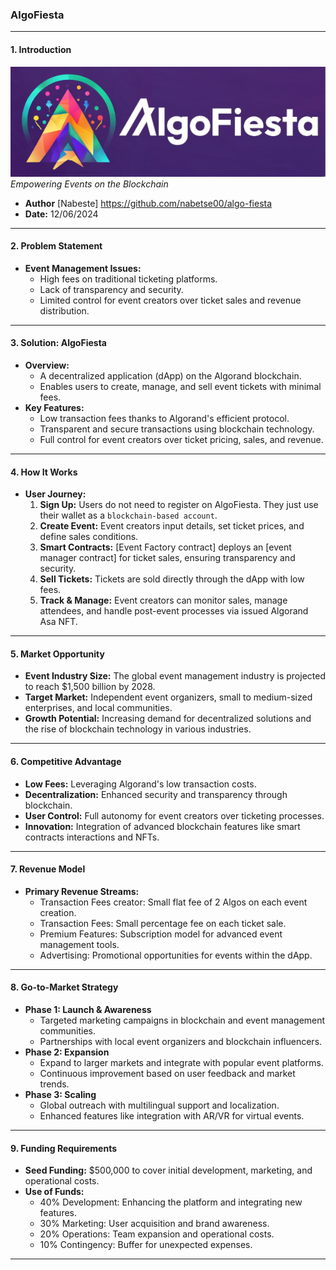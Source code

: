###  AlgoFiesta

---

#### **1. Introduction**
![test](./projects/frontend-app/src/assets/logo_h.png)
*Empowering Events on the Blockchain*
- **Author** [Nabeste] https://github.com/nabetse00/algo-fiesta
- **Date:** 12/06/2024

---

#### **2. Problem Statement**
- **Event Management Issues:**
  - High fees on traditional ticketing platforms.
  - Lack of transparency and security.
  - Limited control for event creators over ticket sales and revenue distribution.

---

#### **3. Solution: AlgoFiesta**
- **Overview:**
  - A decentralized application (dApp) on the Algorand blockchain.
  - Enables users to create, manage, and sell event tickets with minimal fees.
- **Key Features:**
  - Low transaction fees thanks to Algorand's efficient protocol.
  - Transparent and secure transactions using blockchain technology.
  - Full control for event creators over ticket pricing, sales, and revenue.

---

#### **4. How It Works**
- **User Journey:**
  1. **Sign Up:** Users do not need to register on AlgoFiesta. They just use their wallet as a `blockchain-based account`.
  2. **Create Event:** Event creators input details, set ticket prices, and define sales conditions.
  3. **Smart Contracts:** [Event Factory contract] deploys an [event manager contract] for ticket sales, ensuring transparency and security.
  4. **Sell Tickets:** Tickets are sold directly through the dApp with low fees.
  5. **Track & Manage:** Event creators can monitor sales, manage attendees, and handle post-event processes via issued Algorand Asa NFT.

---

#### **5. Market Opportunity**
- **Event Industry Size:** The global event management industry is projected to reach $1,500 billion by 2028.
- **Target Market:** Independent event organizers, small to medium-sized enterprises, and local communities.
- **Growth Potential:** Increasing demand for decentralized solutions and the rise of blockchain technology in various industries.

---

#### **6. Competitive Advantage**
- **Low Fees:** Leveraging Algorand's low transaction costs.
- **Decentralization:** Enhanced security and transparency through blockchain.
- **User Control:** Full autonomy for event creators over ticketing processes.
- **Innovation:** Integration of advanced blockchain features like smart contracts interactions and NFTs.

---

#### **7. Revenue Model**
- **Primary Revenue Streams:**
  - Transaction Fees creator: Small flat fee of 2 Algos on each event creation.
  - Transaction Fees: Small percentage fee on each ticket sale.
  - Premium Features: Subscription model for advanced event management tools.
  - Advertising: Promotional opportunities for events within the dApp.

---

#### **8. Go-to-Market Strategy**
- **Phase 1: Launch & Awareness**
  - Targeted marketing campaigns in blockchain and event management communities.
  - Partnerships with local event organizers and blockchain influencers.
- **Phase 2: Expansion**
  - Expand to larger markets and integrate with popular event platforms.
  - Continuous improvement based on user feedback and market trends.
- **Phase 3: Scaling**
  - Global outreach with multilingual support and localization.
  - Enhanced features like integration with AR/VR for virtual events.

---

#### **9. Funding Requirements**
- **Seed Funding:** $500,000 to cover initial development, marketing, and operational costs.
- **Use of Funds:**
  - 40% Development: Enhancing the platform and integrating new features.
  - 30% Marketing: User acquisition and brand awareness.
  - 20% Operations: Team expansion and operational costs.
  - 10% Contingency: Buffer for unexpected expenses.

---

